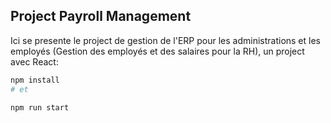 ## Project Payroll Management

Ici se presente le project de gestion de l'ERP pour les administrations et les employés (Gestion des employés et des salaires pour la RH), un project avec React:


```bash
npm install
# et

npm run start
```
